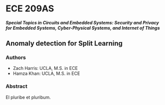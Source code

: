 # ECE 209AS
##### Special Topics in Circuits and Embedded Systems: Security and Privacy for Embedded Systems, Cyber-Physical Systems, and Internet of Things

## Anomaly detection for Split Learning

### Authors
* Zach Harris: UCLA, M.S. in ECE
* Hamza Khan: UCLA, M.S. in ECE

### Abstract
El pluribe et pluribum.